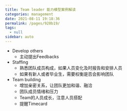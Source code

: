 ```yaml
---
title: Team leader 能力模型案例解读
categories: management
date: 2021-08-11 19:18:36
permalink: /pages/920b19/
tags: 
  - null
sidebar: auto
---
```


- Develop others
    - 主动提出Feedbacks  
- Staffing
   - 熟悉团队成员构成，如果人员变化及时报告和安排人员
   - 如果有新人或者毕业生，需要权衡是否会影响团队
- Team building
   - 增加亲密关系，让团队更加和谐、融洽
   - 团队成员情绪和压力
   - Team的人员成长，注意人员搭配
   - 提醒Timecard